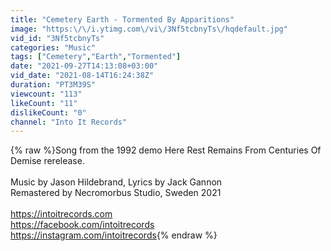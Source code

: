 ```yaml
---
title: "Cemetery Earth - Tormented By Apparitions"
image: "https:\/\/i.ytimg.com\/vi\/3Nf5tcbnyTs\/hqdefault.jpg"
vid_id: "3Nf5tcbnyTs"
categories: "Music"
tags: ["Cemetery","Earth","Tormented"]
date: "2021-09-27T14:13:08+03:00"
vid_date: "2021-08-14T16:24:38Z"
duration: "PT3M39S"
viewcount: "113"
likeCount: "11"
dislikeCount: "0"
channel: "Into It Records"
---
```

{% raw %}Song from the 1992 demo Here Rest Remains From Centuries Of Demise rerelease.<br /><br />Music by Jason Hildebrand, Lyrics by Jack Gannon<br />Remastered by Necromorbus Studio, Sweden 2021<br /><br /><a rel="nofollow" target="blank" href="https://intoitrecords.com">https://intoitrecords.com</a><br /><a rel="nofollow" target="blank" href="https://facebook.com/intoitrecords">https://facebook.com/intoitrecords</a><br /><a rel="nofollow" target="blank" href="https://instagram.com/intoitrecords">https://instagram.com/intoitrecords</a>{% endraw %}
